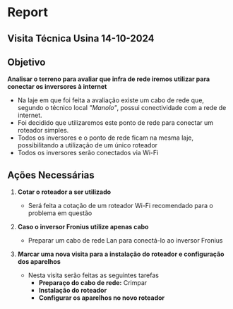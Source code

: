 # Report

## Visita Técnica Usina **14-10-2024**
## Objetivo

**Analisar o terreno para avaliar que infra de rede iremos utilizar para conectar os inversores à internet**
- Na laje em que foi feita a avaliação existe um cabo de rede que, segundo o técnico local *"Manolo"*, possui conectividade com a rede de internet.
- Foi decidido que utilizaremos este ponto de rede para conectar um roteador simples.
- Todos os inversores e o ponto de rede ficam na mesma laje, possibilitando a utilização de um único roteador
- Todos os inversores serão conectados via Wi-Fi

## Ações Necessárias

1. **Cotar o roteador a ser utilizado**
    - Será feita a cotação de um roteador Wi-Fi recomendado para o problema em questão
2. **Caso o inversor Fronius utilize apenas cabo**
    - Preparar um cabo de rede Lan para conectá-lo ao inversor Fronius

2. **Marcar uma nova visita para a instalação do roteador e configuração dos aparelhos**
    - Nesta visita serão feitas as seguintes tarefas
        - **Preparaço do cabo de rede:** Crimpar
        - **Instalação do roteador**
        - **Configurar os aparelhos no novo roteador**